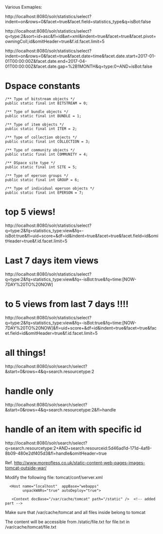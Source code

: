 Various Exmaples:

http://localhost:8080/solr/statistics/select?indent=on&rows=0&facet=true&facet.field=statistics_type&q=isBot:false

http://localhost:8080/solr/statistics/select?q=type:2&sort=id+asc&fl=id&wt=xml&indent=true&facet=true&facet.pivot=owningColl,id&omitHeader=true&f.id.facet.limit=5

http://localhost:8080/solr/statistics/select?indent=on&rows=0&facet=true&facet.date=time&facet.date.start=2017-01-01T00:00:00Z&facet.date.end=2017-04-01T00:00:00Z&facet.date.gap=%2B1MONTH&q=type:0+AND+isBot:false


# Dspace constants

    /** Type of bitstream objects */
    public static final int BITSTREAM = 0;

    /** Type of bundle objects */
    public static final int BUNDLE = 1;

    /** Type of item objects */
    public static final int ITEM = 2;

    /** Type of collection objects */
    public static final int COLLECTION = 3;

    /** Type of community objects */
    public static final int COMMUNITY = 4;

    /** DSpace site type */
    public static final int SITE = 5;

    /** Type of eperson groups */
    public static final int GROUP = 6;

    /** Type of individual eperson objects */
    public static final int EPERSON = 7;



# top 5 views! 
http://localhost:8080/solr/statistics/select?q=type:2&fq=statistics_type:view&fq=-isBot:true&fl=uid+score+&df=id&indent=true&facet=true&facet.field=id&omitHeader=true&f.id.facet.limit=5

# Last 7 days item views
http://localhost:8080/solr/statistics/select?q=type:2&fq=statistics_type:view&fq=-isBot:true&fq=time:[NOW-7DAY%20TO%20NOW]

# to 5 views from last 7 days !!!!
http://localhost:8080/solr/statistics/select?q=type:2&fq=statistics_type:view&fq=-isBot:true&fq=time:[NOW-7DAY%20TO%20NOW]&fl=uid+score+&df=id&indent=true&facet=true&facet.field=id&omitHeader=true&f.id.facet.limit=5

# all things!
http://localhost:8080/solr/search/select?&start=0&rows=4&q=search.resourcetype:2

# handle only 
http://localhost:8080/solr/search/select?&start=0&rows=4&q=search.resourcetype:2&fl=handle

# handle of an item with specific id
http://localhost:8080/solr/search/select?q=search.resourcetype:2+AND+search.resourceid:5d46ad1d-171d-4af8-8b09-480e2df405d3&fl=handle&omitHeader=true





Ref. http://www.moreofless.co.uk/static-content-web-pages-images-tomcat-outside-war/


Modify the following file: tomcat/conf/server.xml

      <Host name="localhost"  appBase="webapps"
            unpackWARs="true" autoDeploy="true">

       <Context docBase="/var/cache/tomcat" path="/static" />  <!-- added part -->


Make sure that /var/cache/tomcat and all files inside belong to tomcat

The content will be accessible from /static/file.txt for file.txt in  /var/cache/tomcat/file.txt




